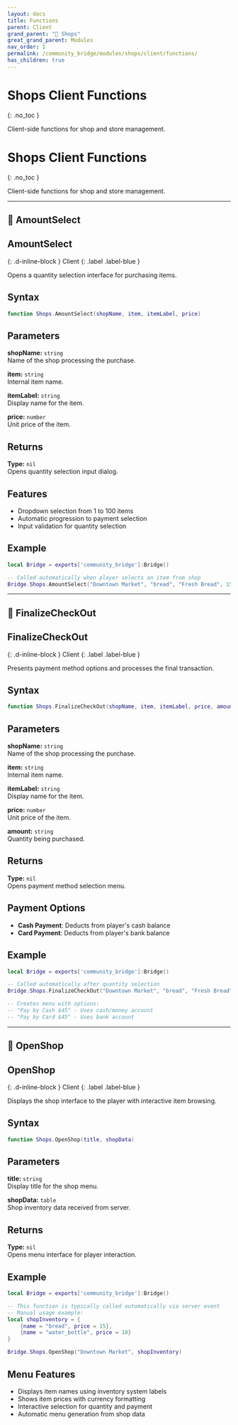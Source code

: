 ```yaml
---
layout: docs
title: Functions
parent: Client
grand_parent: "🛒 Shops"
great_grand_parent: Modules
nav_order: 1
permalink: /community_bridge/modules/shops/client/functions/
has_children: true
---
```


# Shops Client Functions
{: .no_toc }

Client-side functions for shop and store management.

# Shops Client Functions
{: .no_toc }

Client-side functions for shop and store management.

---

## 🔹 AmountSelect

## AmountSelect
{: .d-inline-block }
Client
{: .label .label-blue }

Opens a quantity selection interface for purchasing items.

## Syntax

```lua
function Shops.AmountSelect(shopName, item, itemLabel, price)
```

## Parameters

**shopName:** `string`  
Name of the shop processing the purchase.

**item:** `string`  
Internal item name.

**itemLabel:** `string`  
Display name for the item.

**price:** `number`  
Unit price of the item.

## Returns

**Type:** `nil`  
Opens quantity selection input dialog.

## Features

- Dropdown selection from 1 to 100 items
- Automatic progression to payment selection
- Input validation for quantity selection

## Example

```lua
local Bridge = exports['community_bridge']:Bridge()

-- Called automatically when player selects an item from shop
Bridge.Shops.AmountSelect("Downtown Market", "bread", "Fresh Bread", 15)
```

---

## 🔹 FinalizeCheckOut

## FinalizeCheckOut
{: .d-inline-block }
Client
{: .label .label-blue }

Presents payment method options and processes the final transaction.

## Syntax

```lua
function Shops.FinalizeCheckOut(shopName, item, itemLabel, price, amount)
```

## Parameters

**shopName:** `string`  
Name of the shop processing the purchase.

**item:** `string`  
Internal item name.

**itemLabel:** `string`  
Display name for the item.

**price:** `number`  
Unit price of the item.

**amount:** `string`  
Quantity being purchased.

## Returns

**Type:** `nil`  
Opens payment method selection menu.

## Payment Options

- **Cash Payment**: Deducts from player's cash balance
- **Card Payment**: Deducts from player's bank balance

## Example

```lua
local Bridge = exports['community_bridge']:Bridge()

-- Called automatically after quantity selection
Bridge.Shops.FinalizeCheckOut("Downtown Market", "bread", "Fresh Bread", 15, "3")

-- Creates menu with options:
-- "Pay by Cash $45" - Uses cash/money account
-- "Pay by Card $45" - Uses bank account
```

---

## 🔹 OpenShop

## OpenShop
{: .d-inline-block }
Client
{: .label .label-blue }

Displays the shop interface to the player with interactive item browsing.

## Syntax

```lua
function Shops.OpenShop(title, shopData)
```

## Parameters

**title:** `string`  
Display title for the shop menu.

**shopData:** `table`  
Shop inventory data received from server.

## Returns

**Type:** `nil`  
Opens menu interface for player interaction.

## Example

```lua
local Bridge = exports['community_bridge']:Bridge()

-- This function is typically called automatically via server event
-- Manual usage example:
local shopInventory = {
    {name = "bread", price = 15},
    {name = "water_bottle", price = 10}
}

Bridge.Shops.OpenShop("Downtown Market", shopInventory)
```

## Menu Features

- Displays item names using inventory system labels
- Shows item prices with currency formatting
- Interactive selection for quantity and payment
- Automatic menu generation from shop data